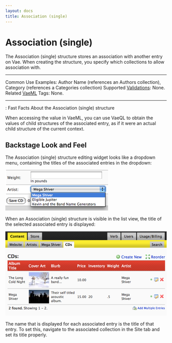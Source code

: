 ```yaml
---
layout: docs
title: Association (single)
---
```


# Association (single)

The Association (single) structure stores an association with another
entry on Vae. When creating the structure, you specify which collections
to allow association with.

  ---------------------------------------- -----------------------------------------------------------------------------------------------
  Common Use Examples:                     Author Name (references an Authors collection), Category (references a Categories collection)
  Supported [Validations](#validations):   None.
  Related [VaeML](#vaeml) Tags:            None.
  ---------------------------------------- -----------------------------------------------------------------------------------------------

  : Fast Facts About the Association (single) structure

When accessing the value in VaeML, you can use VaeQL to obtain the
values of child structures of the associated entry, as if it were an
actual child structure of the current context.

## Backstage Look and Feel

The Association (single) structure editing widget looks like a dropdown
menu, containing the titles of the associated entries in the dropdown:

![](/images/screenshots/content_management/association_structure_single.png)

When an Association (single) structure is visible in the list view, the
title of the selected associated entry is displayed:

![](/images/screenshots/content_management/association_structure_single_listview.png)

The name that is displayed for each associated entry is the title of
that entry. To set this, navigate to the associated collection in the
Site tab and set its title properly.
